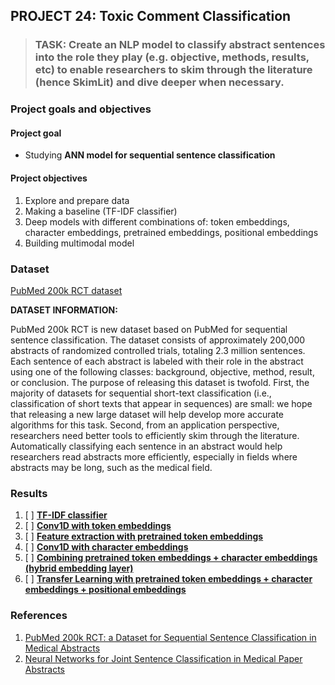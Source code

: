 ## PROJECT 24: Toxic Comment Classification

> ### TASK: Create an NLP model to classify abstract sentences into the role they play (e.g. objective, methods, results, etc) to enable researchers to skim through the literature (hence SkimLit) and dive deeper when necessary.


### Project goals and objectives

#### Project goal

- Studying **ANN model for sequential sentence classification**

#### Project objectives

1. Explore and prepare data 
2. Making a baseline (TF-IDF classifier)
3. Deep models with different combinations of: token embeddings, character embeddings, pretrained embeddings, positional embeddings
4. Building  multimodal model

### Dataset

[PubMed 200k RCT dataset](https://github.com/Franck-Dernoncourt/pubmed-rct)

**DATASET INFORMATION:**

PubMed 200k RCT is new dataset based on PubMed for sequential sentence classification. The dataset consists of approximately 200,000 abstracts of randomized controlled trials, totaling 2.3 million sentences. Each sentence of each abstract is labeled with their role in the abstract using one of the following classes: background, objective, method, result, or conclusion. The purpose of releasing this dataset is twofold. First, the majority of datasets for sequential short-text classification (i.e., classification of short texts that appear in sequences) are small: we hope that releasing a new large dataset will help develop more accurate algorithms for this task. Second, from an application perspective, researchers need better tools to efficiently skim through the literature. Automatically classifying each sentence in an abstract would help researchers read abstracts more efficiently, especially in fields where abstracts may be long, such as the medical field.

### Results

1. [ ] [**TF-IDF classifier**]()
2. [ ] [**Conv1D with token embeddings**]()
3. [ ] [**Feature extraction with pretrained token embeddings**]()
4. [ ] [**Conv1D with character embeddings**]()
5. [ ] [**Combining pretrained token embeddings + character embeddings (hybrid embedding layer)**]()
6. [ ] [**Transfer Learning with pretrained token embeddings + character embeddings + positional embeddings**]()



### References

1. [PubMed 200k RCT: a Dataset for Sequential Sentence Classification in Medical Abstracts ](https://arxiv.org/pdf/1710.06071.pdf)
2. [Neural Networks for Joint Sentence Classification in Medical Paper Abstracts](https://arxiv.org/pdf/1612.05251.pdf)

